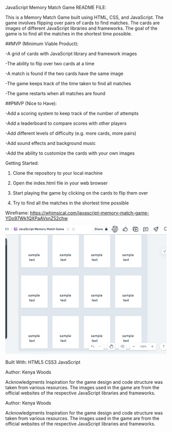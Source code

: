 JavaScript Memory Match Game README FILE: 

This is a Memory Match Game built using HTML, CSS, and JavaScript. The game involves flipping over pairs of cards to find matches. 
The cards are images of different JavaScript libraries and frameworks. The goal of the game is to find all the matches in the shortest time possible.


##MVP (Minimum Viable Product):


-A grid of cards with JavaScript library and framework images

-The ability to flip over two cards at a time

-A match is found if the two cards have the same image

-The game keeps track of the time taken to find all matches

-The game restarts when all matches are found



##PMVP (Nice to Have):


-Add a scoring system to keep track of the number of attempts

-Add a leaderboard to compare scores with other players

-Add different levels of difficulty (e.g. more cards, more pairs)

-Add sound effects and background music

-Add the ability to customize the cards with your own images


Getting Started:
1. Clone the repository to your local machine

2. Open the index.html file in your web browser

3. Start playing the game by clicking on the cards to flip them over

4. Try to find all the matches in the shortest time possible


Wireframe:
https://whimsical.com/javascript-memory-match-game-YDo97Wk1QXPaAVsnZ52chw

![JavaScript Memory Match Game](5A0CE7F6-21A6-4287-A44E-C2C9D85047BC.jpeg)




Built With:
HTML5
CSS3
JavaScript


Author:
Kenya Woods


Acknowledgments
Inspiration for the game design and code structure was taken from various resources.
The images used in the game are from the official websites of the respective JavaScript libraries and frameworks.


Author:
Kenya Woods

Acknowledgments
Inspiration for the game design and code structure was taken from various resources.
The images used in the game are from the official websites of the respective JavaScript libraries and frameworks.
